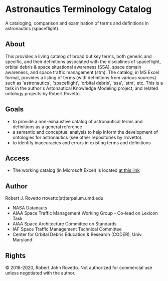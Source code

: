# Astronautics Terminology Catalog
A cataloging, comparison and examination of terms and definitions in astronautics (spaceflight).

## About
This provides a living catalog of broad but key terms, both generic and specific, and their definitions associated with the disciplines of spaceflight, orbital debris & space situational awareness (SSA), space domain awareness, and space traffic management (stm). The catalog, in MS Excel format, provides a listing of terms (with definitions from various sources) such as 'astronautics', 'spaceflight', 'orbital debris', 'ssa', 'stm', etc. 
This is a task in the author's Astonautical Knowledge Modeling project, and related ontology projects by Robert Rovetto.

## Goals
- to provide a non-exhaustive catalog of astronautical terms and definitions as a general reference
- a semantic and conceptual analysis to help inform the development of ontologies for astronautics (see other repositories by rrovetto).
- to identify inaccuracies and errors in existing terms and definitions

## Access
- The working catalog (in Microsoft Excel) is located [at this link](https://drive.google.com/file/d/1VxThyvuY_VzVl_VNan9cqTsdI6NrYWgX/view?usp=sharing)

## Author
Robert J. Rovetto
rrovetto(at)terpalum.umd.edu
* NASA Datanauts
* AIAA Space Traffic Management Working Group - Co-lead on Lexicon Task
* AIAA Space Architecture Committee on Standards
* IAF  Space Traffic Management Technical Committee
* Center for Orbital Debris Education & Research (CODER), Univ. Maryland.

## Rights
© 2018-2020, Robert John Rovetto.
Not authorized for commercial use unless negotiated with the author.
